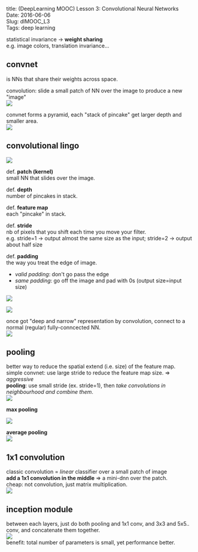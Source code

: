 title: (DeepLearning MOOC) Lesson 3: Convolutional Neural Networks    
Date: 2016-06-06         
Slug: dlMOOC_L3        
Tags: deep learning  
  
  
statistical invariance → **weight sharing**  
e.g. image colors, translation invariance...   
  
convnet  
-------  
is NNs that share their weights across space.   
  
convolution: slide a small patch of NN over the image to produce a new "image"  
![](images/dlMOOC_L3/pasted_image.png)  
  
convnet forms a pyramid, each "stack of pincake" get larger depth and smaller area.   
![](images/dlMOOC_L3/pasted_image001.png)  
  
convolutional lingo  
-------------------  
![](images/dlMOOC_L3/pasted_image002.png)  
  
def. **patch (kernel)**  
small NN that slides over the image.   
  
def. **depth**  
number of pincakes in stack.   
  
def. **feature map**  
each "pincake" in stack.   
  
def. **stride**  
nb of pixels that you shift each time you move your filter.   
e.g. stride=1 → output almost the same size as the input; stride=2 → output about half size  
  
def. **padding**  
the way you treat the edge of image.   
  
* *valid padding*: don't go pass the edge  
* *same padding*: go off the image and pad with 0s (output size=input size)  
  
![](images/dlMOOC_L3/pasted_image003.png)  
  
![](images/dlMOOC_L3/pasted_image004.png)  
  
once got "deep and narrow" representation by convolution, connect to a normal (regular) fully-conncected NN.   
![](images/dlMOOC_L3/pasted_image005.png)  
  
pooling  
-------  
better way to reduce the spatial extend (i.e. size) of the feature map.   
simple convnet: use large stride to reduce the feature map size. ⇒ *aggressive*  
**pooling**: use small stride (ex. stride=1), then *take convolutions in neighbourhood and combine them*.  
![](images/dlMOOC_L3/pasted_image006.png)  
  
**max pooling**  
  
![](images/dlMOOC_L3/pasted_image007.png)  
  
**average pooling**  
![](images/dlMOOC_L3/pasted_image008.png)  
  
1x1 convolution  
---------------  
classic convolution = *linear* classifier over a small patch of image  
**add a 1x1 convolution in the middle** ⇒ a mini-dnn over the patch.   
cheap: not convolution, just matrix multiplication.   
![](images/dlMOOC_L3/pasted_image009.png)  
  
inception module  
----------------  
between each layers, just do both pooling and 1x1 conv, and 3x3 and 5x5.. conv, and concatenate them together.   
![](images/dlMOOC_L3/pasted_image010.png)  
benefit: total number of parameters is small, yet performance better.   
